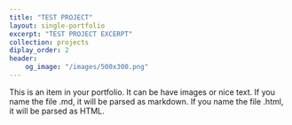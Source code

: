 ```yaml
---
title: "TEST PROJECT"
layout: single-portfolio
excerpt: "TEST PROJECT EXCERPT"
collection: projects
diplay_order: 2
header: 
    og_image: "/images/500x300.png"
---
```


This is an item in your portfolio. It can be have images or nice text. If you name the file .md, it will be parsed as markdown. If you name the file .html, it will be parsed as HTML. 
